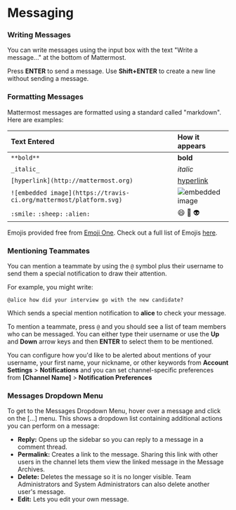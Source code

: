 # Messaging

### Writing Messages

You can write messages using the input box with the text "Write a message..." at the bottom of Mattermost.

Press **ENTER** to send a message. Use **Shift+ENTER** to create a new line without sending a message.

### Formatting Messages

Mattermost messages are formatted using a standard called "markdown". Here are examples:

| Text Entered | How it appears |
|:---------------|:---------------|
|`**bold**`| **bold** |
| `_italic_`|_italic_|
|`[hyperlink](http://mattermost.org)`|[hyperlink](http://mattermost.org)|
|`![embedded image](https://travis-ci.org/mattermost/platform.svg)`|![embedded image](https://travis-ci.org/mattermost/platform.svg)|
|`:smile:` `:sheep:` `:alien:`|:smile: :sheep: :alien:|

Emojis provided free from [Emoji One](http://emojione.com/). Check out a full list of Emojis [here](http://emoji.codes/).


### Mentioning Teammates

You can mention a teammate by using the `@` symbol plus their username to send them a special notification to draw their attention.

For example, you might write:

```
@alice how did your interview go with the new candidate?
```

Which sends a special mention notification to **alice** to check your message.

To mention a teammate, press `@` and you should see a list of team members who can be messaged. You can either type their username or use the **Up** and **Down** arrow keys and then **ENTER** to select them to be mentioned.

You can configure how you'd like to be alerted about mentions of your username, your first name, your nickname, or other keywords from **Account Settings** > **Notifications** and you can set channel-specific preferences from **[Channel Name]** > **Notification Preferences**

### Messages Dropdown Menu

To get to the Messages Dropdown Menu, hover over a message and click on the [...] menu. This shows a dropdown list containing additional actions you can perform on a message:

- **Reply:** Opens up the sidebar so you can reply to a message in a comment thread.
- **Permalink:** Creates a link to the message. Sharing this link with other users in the channel lets them view the linked message in the Message Archives.
- **Delete:** Deletes the message so it is no longer visible. Team Administrators and System Administrators can also delete another user's message.
- **Edit:** Lets you edit your own message.
